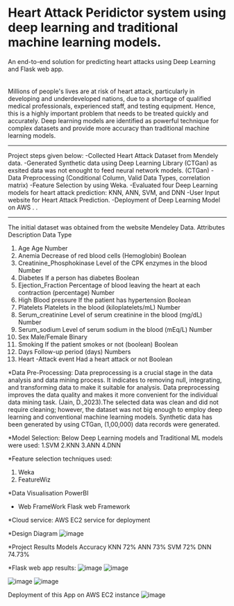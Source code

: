 # Heart Attack Peridictor system using deep learning and traditional machine learning models.
An end-to-end solution for predicting heart attacks using Deep Learning and Flask web app.
\
\
\
Millions of people's lives are at risk of heart attack, particularly in developing and underdeveloped nations, due to a shortage of qualified medical professionals, experienced staff, and testing equipment. Hence, this is a highly important problem that needs to be treated quickly and accurately. Deep learning models are identified as powerful technique for complex datasets and provide more accuracy than traditional machine learning models.

*****************************************************************
Project steps given below:
-Collected Heart Attack Dataset from Mendely data.
-Generated Synthetic data using Deep Learning Library (CTGan) as exsited data was not enought to feed neural network models. (CTGan)
-Data Preprocessing (Conditional Column, Valid Data Types, correlation matrix)
-Feature Selection by using Weka.
-Evaluated four Deep Learning models for heart attack prediction: KNN, ANN, SVM, and DNN
-User Input website for Heart Attack Prediction. 
-Deployment of Deep Learning Model on AWS
.
.
******************************************************
The initial dataset was obtained from the website Mendeley Data. 
 	Attributes 	Description 	Data Type 
1. 	Age 	Age 	Number 
2. 	Anemia 	Decrease of red blood cells (Hemoglobin) 	Boolean 
3. 	Creatinine_Phosphokinase 	Level of the CPK enzymes in the blood 	Number 
4. 	Diabetes 	If a person has diabetes 	Boolean 
5. 	Ejection_Fraction 	Percentage of blood leaving the heart at each contraction (percentage) 	Number 
6. 	High Blood pressure 	If the patient has hypertension 	Boolean 
7. 	Platelets  	Platelets in the blood (kiloplatelets/mL) 	Number 
8. 	Serum_creatinine 	Level of serum creatinine in the blood (mg/dL) 	Number 
9. 	Serum_sodium 	Level of serum sodium in the blood (mEq/L) 	Number 
10. Sex 	Male/Female 	Binary 
11. Smoking 	If the patient smokes or not (boolean) 	Boolean 
12. Days 	Follow-up period (days) 	Numbers 
13. Heart -Attack event 	Had a heart attack or not 
 	Boolean 

*Data Pre-Processing: 
Data preprocessing is a crucial stage in the data analysis and data mining process. It indicates to removing null, integrating, and transforming data to make it suitable for analysis. Data preprocessing improves the data quality and makes it more convenient for the individual data mining task. (Jain, D.,2023).The selected data was clean and did not require cleaning; however, the dataset was not big enough to employ deep learning and conventional machine learning models. Synthetic data has been generated by using CTGan, (1,00,000) data records were generated. 

*Model Selection:
Below Deep Learning models and Traditional ML models were used:
1.SVM
2.KNN
3.ANN
4.DNN

*Feature selection techniques used:
1. Weka
2. FeatureWiz

*Data Visualisation
PowerBI

* Web FrameWork
Flask web Framework

*Cloud service:
AWS EC2 service for deployment

*Design Diagram
![image](https://github.com/Sanhita45/MIT-Projects/assets/141588588/c2eb2883-d93c-4fa9-87c8-e6ea8438e9f6)

*Project Results
Models	Accuracy
KNN 	72%
ANN 	73%
SVM 	72%
DNN 	74.73%

*Flask web app results:
![image](https://github.com/Sanhita45/MIT-Projects/assets/141588588/f820b871-f145-4711-b020-4e2e8dfc6136)
![image](https://github.com/Sanhita45/MIT-Projects/assets/141588588/0db9f9c6-1885-4c89-9f1f-9386a0e4f6f0)

![image](https://github.com/user-attachments/assets/c2597f0a-edd2-486f-a473-91ee70d448b3)
![image](https://github.com/user-attachments/assets/b031b29b-5013-4369-a5a6-391038a31e15)

Deployment of this App on AWS EC2 instance
![image](https://github.com/user-attachments/assets/0a884091-d82d-401c-b9f7-de1bf10d70d9)








